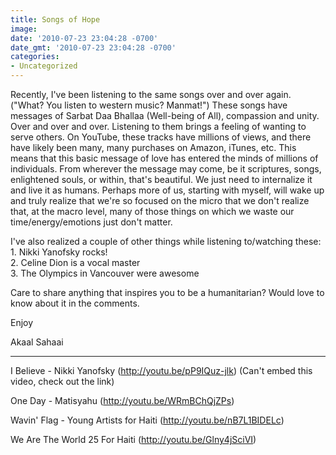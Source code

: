 ```yaml
---
title: Songs of Hope
image: 
date: '2010-07-23 23:04:28 -0700'
date_gmt: '2010-07-23 23:04:28 -0700'
categories:
- Uncategorized
---
```

<p>Recently, I've been listening to the same songs over and over again. ("What? You listen to western music? Manmat!") These songs have messages of Sarbat Daa Bhallaa (Well-being of All), compassion and unity. Over and over and over. Listening to them brings a feeling of wanting to serve others. On YouTube, these tracks have millions of views, and there have likely been many, many purchases on Amazon, iTunes, etc. This means that this basic message of love has entered the minds of millions of individuals. From wherever the message may come, be it scriptures, songs, enlightened souls, or within, that's beautiful. We just need to internalize it and live it as humans. Perhaps more of us, starting with myself, will wake up and truly realize that we're so focused on the micro that we don't realize that, at the macro level, many of those things on which we waste our time/energy/emotions just don't matter.</p>
<p>I've also realized a couple of other things while listening to/watching these:<br />
1. Nikki Yanofsky rocks!<br />
2. Celine Dion is a vocal master<br />
3. The Olympics in Vancouver were awesome</p>
<p>Care to share anything that inspires you to be a humanitarian? Would love to know about it in the comments.</p>
<p>Enjoy</p>
<p>Akaal Sahaai</p>
<hr>I Believe - Nikki Yanofsky (<a href="http://youtu.be/pP9IQuz-jlk" target="_self">http://youtu.be/pP9IQuz-jlk</a>) (Can't embed this video, check out the link)</p>
<p>One Day - Matisyahu (<a href="http://youtu.be/WRmBChQjZPs" target="_self">http://youtu.be/WRmBChQjZPs</a>)</p>
<p>Wavin' Flag - Young Artists for Haiti (<a href="http://youtu.be/nB7L1BIDELc" target="_blank">http://youtu.be/nB7L1BIDELc</a>)</p>
<p>We Are The World 25 For Haiti (<a href="http://youtu.be/Glny4jSciVI" target="_blank">http://youtu.be/Glny4jSciVI</a>)</p>
